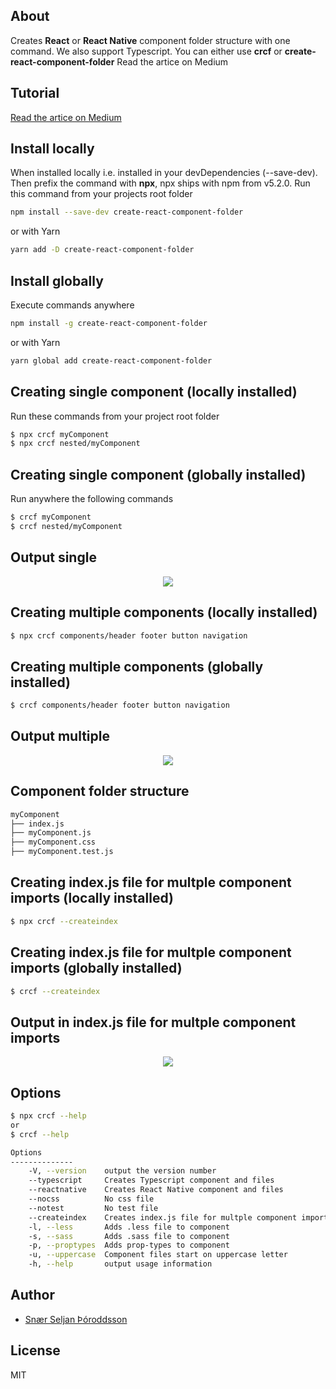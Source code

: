 ## About

Creates **React** or **React Native** component folder structure with one command. We also support Typescript.
You can either use **crcf** or **create-react-component-folder**
Read the artice on Medium

## Tutorial

[Read the artice on Medium](https://medium.com/@snrseljanroddsson/create-multiple-react-folder-components-in-one-command-1411cd6bd1ce)

## Install locally

When installed locally i.e. installed in your devDependencies (--save-dev).
Then prefix the command with **npx**, npx ships with npm from v5.2.0.
Run this command from your projects root folder

```sh
npm install --save-dev create-react-component-folder
```

or with Yarn

```sh
yarn add -D create-react-component-folder
```

## Install globally

Execute commands anywhere

```sh
npm install -g create-react-component-folder
```

or with Yarn

```sh
yarn global add create-react-component-folder
```

## Creating single component (locally installed)

Run these commands from your project root folder

```sh
$ npx crcf myComponent
$ npx crcf nested/myComponent
```

## Creating single component (globally installed)

Run anywhere the following commands

```sh
$ crcf myComponent
$ crcf nested/myComponent
```

## Output single

<p align='center'>
<img src='https://github.com/snaerth/create-react-component-folder/blob/master/docs/single.png?raw=true' />
</p>

## Creating multiple components (locally installed)

```sh
$ npx crcf components/header footer button navigation
```

## Creating multiple components (globally installed)

```sh
$ crcf components/header footer button navigation
```

## Output multiple

<p align='center'>
<img src='https://github.com/snaerth/create-react-component-folder/blob/master/docs/multiple.png?raw=true' />
</p>

## Component folder structure

```sh
myComponent
├── index.js
├── myComponent.js
├── myComponent.css
├── myComponent.test.js
```

## Creating index.js file for multple component imports (locally installed)

```sh
$ npx crcf --createindex
```

## Creating index.js file for multple component imports (globally installed)

```sh
$ crcf --createindex
```

## Output in index.js file for multple component imports

<p align='center'>
<img src='https://github.com/snaerth/create-react-component-folder/blob/master/docs/index.png?raw=true' />
</p>

## Options

```sh
$ npx crcf --help
or
$ crcf --help

Options
--------------
    -V, --version    output the version number
    --typescript     Creates Typescript component and files
    --reactnative    Creates React Native component and files
    --nocss          No css file
    --notest         No test file
    --createindex    Creates index.js file for multple component imports
    -l, --less       Adds .less file to component
    -s, --sass       Adds .sass file to component
    -p, --proptypes  Adds prop-types to component
    -u, --uppercase  Component files start on uppercase letter
    -h, --help       output usage information
```

## Author

* [Snær Seljan Þóroddsson](https://github.com/snaerth)

## License

MIT
